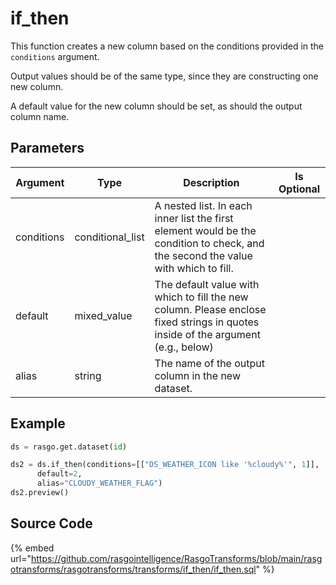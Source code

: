 

# if_then

This function creates a new column based on the conditions provided in the `conditions` argument.

Output values should be of the same type, since they are constructing one new column.

A default value for the new column should be set, as should the output column name.


## Parameters

|  Argument  |       Type       |                                                            Description                                                            | Is Optional |
| ---------- | ---------------- | --------------------------------------------------------------------------------------------------------------------------------- | ----------- |
| conditions | conditional_list | A nested list. In each inner list the first element would be the condition to check, and the second the value with which to fill. |             |
| default    | mixed_value      | The default value with which to fill the new column. Please enclose fixed strings in quotes inside of the argument (e.g., below)  |             |
| alias      | string           | The name of the output column in the new dataset.                                                                                 |             |


## Example

```python
ds = rasgo.get.dataset(id)

ds2 = ds.if_then(conditions=[["DS_WEATHER_ICON like '%cloudy%'", 1]],
      default=2,
      alias="CLOUDY_WEATHER_FLAG")
ds2.preview()
```

## Source Code

{% embed url="https://github.com/rasgointelligence/RasgoTransforms/blob/main/rasgotransforms/rasgotransforms/transforms/if_then/if_then.sql" %}
